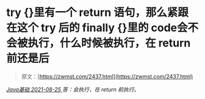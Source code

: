 <!--yml
category: 未分类
date: 0001-01-01 00:00:00
-->

# try {}里有一个 return 语句，那么紧跟在这个 try 后的 finally {}里的 code会不会被执行，什么时候被执行，在 return 前还是后

> 原文：[https://zwmst.com/2437.html](https://zwmst.com/2437.html)

   [ *Java基础* ](https://zwmst.com/java%e5%9f%ba%e7%a1%80)*[ <time datetime="2021-08-25T09:34:32+08:00"> 2021-08-25 </time> ](https://zwmst.com/2437.html)  答：会执行，在 return 前执行。*